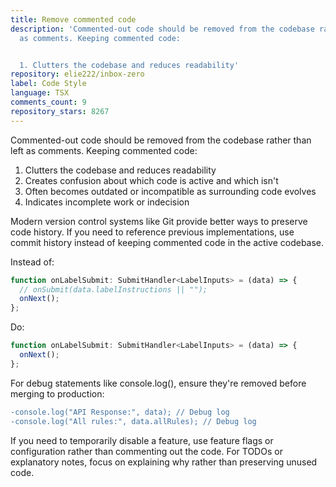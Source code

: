 ```yaml
---
title: Remove commented code
description: 'Commented-out code should be removed from the codebase rather than left
  as comments. Keeping commented code:


  1. Clutters the codebase and reduces readability'
repository: elie222/inbox-zero
label: Code Style
language: TSX
comments_count: 9
repository_stars: 8267
---
```


Commented-out code should be removed from the codebase rather than left as comments. Keeping commented code:

1. Clutters the codebase and reduces readability
2. Creates confusion about which code is active and which isn't
3. Often becomes outdated or incompatible as surrounding code evolves
4. Indicates incomplete work or indecision

Modern version control systems like Git provide better ways to preserve code history. If you need to reference previous implementations, use commit history instead of keeping commented code in the active codebase.

Instead of:
```typescript
function onLabelSubmit: SubmitHandler<LabelInputs> = (data) => {
  // onSubmit(data.labelInstructions || "");
  onNext();
};
```

Do:
```typescript
function onLabelSubmit: SubmitHandler<LabelInputs> = (data) => {
  onNext();
};
```

For debug statements like console.log(), ensure they're removed before merging to production:
```diff
-console.log("API Response:", data); // Debug log
-console.log("All rules:", data.allRules); // Debug log
```

If you need to temporarily disable a feature, use feature flags or configuration rather than commenting out the code. For TODOs or explanatory notes, focus on explaining why rather than preserving unused code.